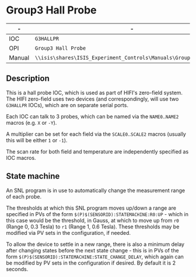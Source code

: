 # Group3 Hall Probe

| - | - |
| - | - |
| IOC | `G3HALLPR` |
| OPI | `Group3 Hall Probe` |
| Manual | `\\isis\shares\ISIS_Experiment_Controls\Manuals\Group3__Hall_Probe` |

## Description

This is a hall probe IOC, which is used as part of HIFI's zero-field system. The HIFI zero-field uses two devices (and correspondingly, will use two `G3HALLPR` IOCs), which are on separate serial ports.

Each IOC can talk to 3 probes, which can be named via the `NAME0`..`NAME2` macros (e.g. `X` or `-Y`).

A multiplier can be set for each field via the `SCALE0`..`SCALE2` macros (usually this will be either `1` or `-1`).

The scan rate for both field and temperature are independently specified as IOC macros.

## State machine

An SNL program is in use to automatically change the measurement range of each probe.

The thresholds at which this SNL program moves up/down a range are specified in PVs of the form `$(P)$(SENSORID):STATEMACHINE:R0:UP` - which in this case would be the threshold, in Gauss, at which to move up from `r0` (Range 0, 0.3 Tesla) to `r1` (Range 1, 0.6 Tesla). These thresholds may be modified via PV sets in the configuration, if needed.

To allow the device to settle in a new range, there is also a minimum delay after changing states before the next state change - this is in PVs of the form `$(P)$(SENSORID):STATEMACHINE:STATE_CHANGE_DELAY`, which again can be modified by PV sets in the configuration if desired. By default it is 2 seconds.